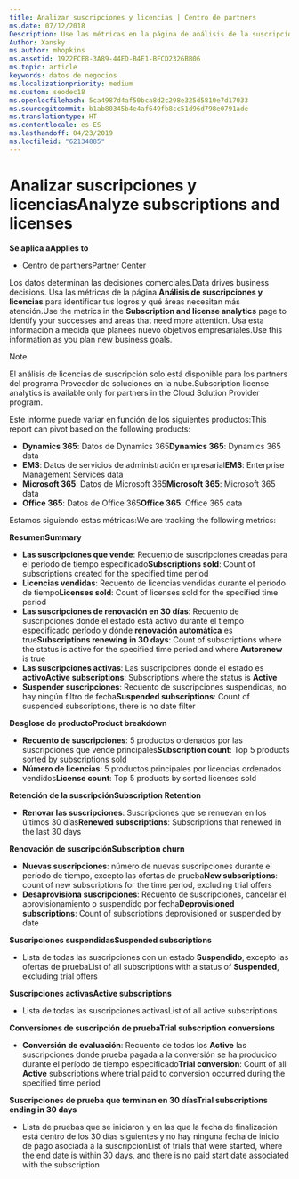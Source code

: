 ```yaml
---
title: Analizar suscripciones y licencias | Centro de partners
ms.date: 07/12/2018
Description: Use las métricas en la página de análisis de la suscripción y licencia para identificar los éxitos y áreas que necesitan más atención.
Author: Xansky
ms.author: mhopkins
ms.assetid: 1922FCE8-3A89-44ED-B4E1-BFCD2326BB06
ms.topic: article
keywords: datos de negocios
ms.localizationpriority: medium
ms.custom: seodec18
ms.openlocfilehash: 5ca4987d4af50bca8d2c298e325d5810e7d17033
ms.sourcegitcommit: b1ab80345b4e4af649fb8cc51d96d798e0791ade
ms.translationtype: HT
ms.contentlocale: es-ES
ms.lasthandoff: 04/23/2019
ms.locfileid: "62134885"
---
```

# <a name="analyze-subscriptions-and-licenses"></a><span data-ttu-id="1260a-104">Analizar suscripciones y licencias</span><span class="sxs-lookup"><span data-stu-id="1260a-104">Analyze subscriptions and licenses</span></span> 

<span data-ttu-id="1260a-105">**Se aplica a**</span><span class="sxs-lookup"><span data-stu-id="1260a-105">**Applies to**</span></span>

- <span data-ttu-id="1260a-106">Centro de partners</span><span class="sxs-lookup"><span data-stu-id="1260a-106">Partner Center</span></span>

<span data-ttu-id="1260a-107">Los datos determinan las decisiones comerciales.</span><span class="sxs-lookup"><span data-stu-id="1260a-107">Data drives business decisions.</span></span> <span data-ttu-id="1260a-108">Usa las métricas de la página **Análisis de suscripciones y licencias** para identificar tus logros y qué áreas necesitan más atención.</span><span class="sxs-lookup"><span data-stu-id="1260a-108">Use the metrics in the **Subscription and license analytics** page to identify your successes and areas that need more attention.</span></span> <span data-ttu-id="1260a-109">Usa esta información a medida que planees nuevo objetivos empresariales.</span><span class="sxs-lookup"><span data-stu-id="1260a-109">Use this information as you plan new business goals.</span></span>

> [!NOTE]
> <span data-ttu-id="1260a-110">El análisis de licencias de suscripción solo está disponible para los partners del programa Proveedor de soluciones en la nube.</span><span class="sxs-lookup"><span data-stu-id="1260a-110">Subscription license analytics is available only for partners in the Cloud Solution Provider program.</span></span>


<span data-ttu-id="1260a-111">Este informe puede variar en función de los siguientes productos:</span><span class="sxs-lookup"><span data-stu-id="1260a-111">This report can pivot based on the following products:</span></span>

 - <span data-ttu-id="1260a-112">**Dynamics 365**: Datos de Dynamics 365</span><span class="sxs-lookup"><span data-stu-id="1260a-112">**Dynamics 365**: Dynamics 365 data</span></span>  
 - <span data-ttu-id="1260a-113">**EMS**: Datos de servicios de administración empresarial</span><span class="sxs-lookup"><span data-stu-id="1260a-113">**EMS**: Enterprise Management Services data</span></span>  
 - <span data-ttu-id="1260a-114">**Microsoft 365**: Datos de Microsoft 365</span><span class="sxs-lookup"><span data-stu-id="1260a-114">**Microsoft 365**: Microsoft 365 data</span></span>  
 - <span data-ttu-id="1260a-115">**Office 365**: Datos de Office 365</span><span class="sxs-lookup"><span data-stu-id="1260a-115">**Office 365**: Office 365 data</span></span>  


<span data-ttu-id="1260a-116">Estamos siguiendo estas métricas:</span><span class="sxs-lookup"><span data-stu-id="1260a-116">We are tracking the following metrics:</span></span>

<span data-ttu-id="1260a-117">**Resumen**</span><span class="sxs-lookup"><span data-stu-id="1260a-117">**Summary**</span></span>  
 - <span data-ttu-id="1260a-118">**Las suscripciones que vende**: Recuento de suscripciones creadas para el período de tiempo especificado</span><span class="sxs-lookup"><span data-stu-id="1260a-118">**Subscriptions sold**: Count of subscriptions created for the specified time period</span></span>  
 - <span data-ttu-id="1260a-119">**Licencias vendidas**: Recuento de licencias vendidas durante el período de tiempo</span><span class="sxs-lookup"><span data-stu-id="1260a-119">**Licenses sold**: Count of licenses sold for the specified time period</span></span>   
 - <span data-ttu-id="1260a-120">**Las suscripciones de renovación en 30 días**: Recuento de suscripciones donde el estado está activo durante el tiempo especificado período y dónde **renovación automática** es true</span><span class="sxs-lookup"><span data-stu-id="1260a-120">**Subscriptions renewing in 30 days**: Count of subscriptions where the status is active for the specified time period and where **Autorenew** is true</span></span>
 - <span data-ttu-id="1260a-121">**Las suscripciones activas**: Las suscripciones donde el estado es **activo**</span><span class="sxs-lookup"><span data-stu-id="1260a-121">**Active subscriptions**: Subscriptions where the status is **Active**</span></span>  
 - <span data-ttu-id="1260a-122">**Suspender suscripciones**: Recuento de suscripciones suspendidas, no hay ningún filtro de fecha</span><span class="sxs-lookup"><span data-stu-id="1260a-122">**Suspended subscriptions**: Count of suspended subscriptions, there is no date filter</span></span>  

<span data-ttu-id="1260a-123">**Desglose de producto**</span><span class="sxs-lookup"><span data-stu-id="1260a-123">**Product breakdown**</span></span>  
 - <span data-ttu-id="1260a-124">**Recuento de suscripciones**: 5 productos ordenados por las suscripciones que vende principales</span><span class="sxs-lookup"><span data-stu-id="1260a-124">**Subscription count**: Top 5 products sorted by subscriptions sold</span></span>  
 - <span data-ttu-id="1260a-125">**Número de licencias**: 5 productos principales por licencias ordenados vendidos</span><span class="sxs-lookup"><span data-stu-id="1260a-125">**License count**: Top 5 products by sorted licenses sold</span></span>

<span data-ttu-id="1260a-126">**Retención de la suscripción**</span><span class="sxs-lookup"><span data-stu-id="1260a-126">**Subscription Retention**</span></span>
 - <span data-ttu-id="1260a-127">**Renovar las suscripciones**: Suscripciones que se renuevan en los últimos 30 días</span><span class="sxs-lookup"><span data-stu-id="1260a-127">**Renewed subscriptions**: Subscriptions that renewed in the last 30 days</span></span>  

<span data-ttu-id="1260a-128">**Renovación de suscripción**</span><span class="sxs-lookup"><span data-stu-id="1260a-128">**Subscription churn**</span></span>  
 - <span data-ttu-id="1260a-129">**Nuevas suscripciones**: número de nuevas suscripciones durante el período de tiempo, excepto las ofertas de prueba</span><span class="sxs-lookup"><span data-stu-id="1260a-129">**New subscriptions**: count of new subscriptions for the time period, excluding trial offers</span></span>  
 - <span data-ttu-id="1260a-130">**Desaprovisiona suscripciones**: Recuento de suscripciones, cancelar el aprovisionamiento o suspendido por fecha</span><span class="sxs-lookup"><span data-stu-id="1260a-130">**Deprovisioned subscriptions**: Count of subscriptions deprovisioned or suspended by date</span></span>  

<span data-ttu-id="1260a-131">**Suscripciones suspendidas**</span><span class="sxs-lookup"><span data-stu-id="1260a-131">**Suspended subscriptions**</span></span>  
 - <span data-ttu-id="1260a-132">Lista de todas las suscripciones con un estado **Suspendido**, excepto las ofertas de prueba</span><span class="sxs-lookup"><span data-stu-id="1260a-132">List of all subscriptions with a status of **Suspended**, excluding trial offers</span></span>  
  
<span data-ttu-id="1260a-133">**Suscripciones activas**</span><span class="sxs-lookup"><span data-stu-id="1260a-133">**Active subscriptions**</span></span>
 - <span data-ttu-id="1260a-134">Lista de todas las suscripciones activas</span><span class="sxs-lookup"><span data-stu-id="1260a-134">List of all active subscriptions</span></span>  

<span data-ttu-id="1260a-135">**Conversiones de suscripción de prueba**</span><span class="sxs-lookup"><span data-stu-id="1260a-135">**Trial subscription conversions**</span></span>  
 - <span data-ttu-id="1260a-136">**Conversión de evaluación**: Recuento de todos los **Active** las suscripciones donde prueba pagada a la conversión se ha producido durante el período de tiempo especificado</span><span class="sxs-lookup"><span data-stu-id="1260a-136">**Trial conversion**: Count of all **Active** subscriptions where trial paid to conversion occurred during the specified time period</span></span>  

<span data-ttu-id="1260a-137">**Suscripciones de prueba que terminan en 30 días**</span><span class="sxs-lookup"><span data-stu-id="1260a-137">**Trial subscriptions ending in 30 days**</span></span>  
 - <span data-ttu-id="1260a-138">Lista de pruebas que se iniciaron y en las que la fecha de finalización está dentro de los 30 días siguientes y no hay ninguna fecha de inicio de pago asociada a la suscripción</span><span class="sxs-lookup"><span data-stu-id="1260a-138">List of trials that were started, where the end date is within 30 days, and there is no paid start date associated with the subscription</span></span>  

  
